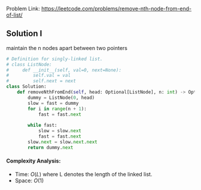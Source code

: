 Problem Link: https://leetcode.com/problems/remove-nth-node-from-end-of-list/

## Solution I
maintain the n nodes apart between two pointers

```python
# Definition for singly-linked list.
# class ListNode:
#     def __init__(self, val=0, next=None):
#         self.val = val
#         self.next = next
class Solution:
    def removeNthFromEnd(self, head: Optional[ListNode], n: int) -> Optional[ListNode]:
        dummy = ListNode(0, head)
        slow = fast = dummy
        for i in range(n + 1):
            fast = fast.next
        
        while fast:
            slow = slow.next
            fast = fast.next
        slow.next = slow.next.next
        return dummy.next
```

#### Complexity Analysis:
- Time: $O(L)$ where L denotes the length of the linked list.
- Space: $O(1)$